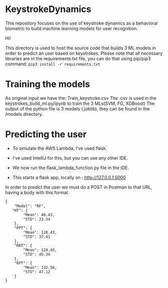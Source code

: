 # KeystrokeDynamics
This repository focuses on the use of keystroke dynamics as a behavioral biometric to build machine learning models for user recognition. 


Hi!

This directory is used to host the source code that builds 3 ML models in order to predict an user based on keystrokes.
Please note that all necessary libraries are in the requirements.txt file, you can do that using pip/pip3 command:
`pip3 install -r requirements.txt`

# Training the models
As original input we have the: Train_keystroke.csv
The .csv is used in the keystrokes_build_ml.py/ipynb to train the 3 MLs(SVM, FG, XGBoost)
The output of the python file is 3 models (.joblib), they can be found in the /models directory.

# Predicting the user
* To simulate the AWS Lambda, I've used flask.

* I've used IntelliJ for this, but you can use any other IDE.

* We now run the flask_lambda_function.py file in the IDE.

* This starts a flask app, locally on : http://127.0.0.1:5000

In order to predict the user we must do a POST in Postman to that URL, having a body with this format.
```
{
    "Model": "RF",
   "HT": {
        "Mean": 48.43,
        "STD": 23.34
    },
    "PPT": {
        "Mean": 120.43,
        "STD": 37.41
    },
    "RRT": {
        "Mean": 124.43,
        "STD": 45.34
    },
    "RPT": {
        "Mean": 132.56,
        "STD": 47.12
    }
}
```
